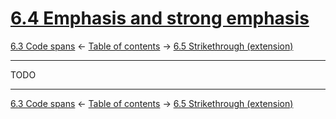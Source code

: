 # [6.4 Emphasis and strong emphasis](https://higuma.github.io/github-flabored-markdown/#emphasis-and-strong-emphasis)

[6.3 Code spans](code-spans.md)
← [Table of contents](index.md) →
[6.5 Strikethrough (extension)](strikethrough-extension.md)

------------------------------------------------------------------------

TODO

------------------------------------------------------------------------

[6.3 Code spans](code-spans.md)
← [Table of contents](index.md) →
[6.5 Strikethrough (extension)](strikethrough-extension.md)
